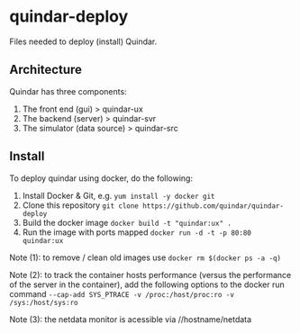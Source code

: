 # quindar-deploy
Files needed to deploy (install) Quindar.


## Architecture

Quindar has three components:

1. The front end (gui)          > quindar-ux
2. The backend (server)         > quindar-svr
3. The simulator (data source)  > quindar-src




## Install

To deploy quindar using docker, do the following:

1. Install Docker & Git, e.g. `yum install -y docker git`
2. Clone this repository `git clone https://github.com/quindar/quindar-deploy`
3. Build the docker image `docker build -t "quindar:ux" .`
4. Run the image with ports mapped `docker run -d -t -p 80:80 quindar:ux`


Note (1): 
to remove / clean old images use `docker rm $(docker ps -a -q)`

Note (2): 
to track the container hosts performance (versus the performance of the server in the container), add the following options to the docker run command `--cap-add SYS_PTRACE -v /proc:/host/proc:ro -v /sys:/host/sys:ro`

Note (3):
the netdata monitor is acessible via //hostname/netdata

